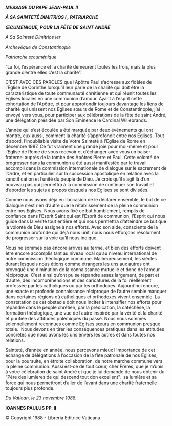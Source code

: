 ***MESSAGE DU PAPE JEAN-PAUL II***

***À SA SAINTETÉ DIMITRIOS I , PATRIARCHE***

***ŒCUMÉNIQUE, POUR LA FÊTE DE SAINT ANDRÉ***

*A Sa Sainteté Dimitrios Ier*

*Archevêque de Constantinople*

*Patriarche œcuménique*

“La foi, l’espérance et la charité demeurent toutes les trois, mais la plus grande d’entre elles c’est la charité”.

C’EST AVEC CES PAROLES que l’Apôtre Paul s’adresse aux fidèles de l’Eglise de Corinthe lorsqu’il leur parle de la charité qui doit être la caractéristique de toute communauté chrétienne et qui réunit toutes les Eglises locales en une communion d’amour. Ayant à l’esprit cette exhortation de l’Apôtre, et pour approfondir toujours davantage les liens de charité qui unissent nos Eglises sœurs de Rome et de Constantinople, j’ai envoyé vers vous, pour participer aux célébrations de la fête de saint André, une délégation présidée par Son Eminence le Cardinal Willebrands.

L’année qui s’est écoulée a été marquée par deux événements qui ont montré, eux aussi, comment la charité s’approfondit entre nos Eglises. Tout d’abord, l’inoubliable visite de Votre Sainteté à l’Eglise de Rome en décembre 1987. Ce fut vraiment une grande joie pour moi-même et pour l’Eglise de Rome de vous recevoir et d’échanger avec vous un baiser fraternel auprès de la tombe des Apôtres Pierre et Paul. Cette volonté de progresser dans la communion a été aussi manifestée par le travail accompli dans la commission internationale de dialogue sur le sacrement de l’Ordre, et en particulier sur la succession apostolique en relation avec la sanctification et l’unité du peuple de Dieu. Je crois qu’il s’agit là d’un nouveau pas qui permettra à la commission de continuer son travail et d’aborder les sujets à propos desquels nos Eglises se sont divisées.

Comme nous avons déjà eu l’occasion de le déclarer ensemble, le but de ce dialogue n’est rien d’autre que le rétablissement de la pleine communion entre nos Eglises. Nous avons fixé ce but humblement, remplis de confiance dans l’Esprit Saint qui est l’Esprit de communion, l’Esprit qui nous guide dans la vérité tout entière et qui nous permettra d’atteindre ce but que la volonté de Dieu assigne à nos efforts. Avec son aide, conscients de la communion profonde qui déjà nous unit, nous nous efforçons résolument de progresser sur la voie qu’il nous indique.

Nous ne sommes pas encore arrivés au terme, et bien des efforts doivent être encore accomplis tant au niveau local qu’au niveau international de notre commission théologique commune. Malheureusement, les siècles durant lesquels nous étions comme étrangers les uns aux autres ont provoqué une diminution de la connaissance mutuelle et donc de l’amour réciproque. C’est ainsi qu’ont pu se répandre assez largement, de part et d’autre, des incompréhensions et des caricatures de la foi réellement professée par les catholiques ou par les orthodoxes. Aujourd’hui encore, une exacte et profonde connaissance réciproque de l’autre semble manquer dans certaines régions où catholiques et orthodoxes vivent ensemble. La constatation de cet obstacle doit nous inciter à intensifier nos efforts pour répandre dans le peuple chrétien, par la prédication, la catéchèse, la formation théologique, une vue de l’autre inspirée par la vérité et la charité et purifiée des attitudes polémiques du passé. Nous nous sommes solennellement reconnues comme Eglises sœurs en communion presque totale.  Nous devons en tirer les conséquences pratiques dans les attitudes concrètes que nous avons les uns envers les autres et dans toutes nos relations.

Sainteté, d’année en année, nous percevons mieux l’importance de cet échange de délégations à l’occasion de la fête patronale de nos Eglises, pour la poursuite, en étroite collaboration, de notre marche commune vers la pleine communion. Aussi est-ce de tout cœur, cher Frères, que je m’unis à votre célébration de saint André et que je lui demande de nous obtenir du “Père des lumières de qui descend tout don excellent”,  sa lumière et sa force qui nous permettront d’aller de l’avant dans une charité fraternelle toujours plus profonde.

*Du Vatican, le 23 novembre 1988.*

**IOANNES PAULUS PP. II**

© Copyright 1988 - Libreria Editrice Vaticana